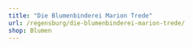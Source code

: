 ```yaml
---
title: "Die Blumenbinderei Marion Trede"
url: /regensburg/die-blumenbinderei-marion-trede/
shop: Blumen
---
```

